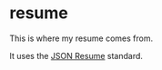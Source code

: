 # resume

This is where my resume comes from.

It uses the [JSON Resume](https://jsonresume.org/) standard.

